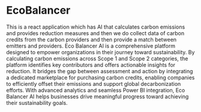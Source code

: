 # EcoBalancer
This is a react application which has AI that calculates carbon emissions and provides reduction measures and then we do collect data of carbon credits from the carbon providers and then provide a match between emitters and providers.
Eco Balancer AI is a comprehensive platform designed to empower organizations in their journey toward sustainability. By calculating carbon emissions across Scope 1 and Scope 2 categories, the platform identifies key contributors and offers actionable insights for reduction. It bridges the gap between assessment and action by integrating a dedicated marketplace for purchasing carbon credits, enabling companies to efficiently offset their emissions and support global decarbonization efforts. With advanced analytics and seamless Power BI integration, Eco Balancer AI helps businesses drive meaningful progress toward achieving their sustainability goals.
